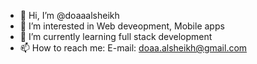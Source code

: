 - 👋 Hi, I’m @doaaalsheikh
- 👀 I’m interested in Web deveopment, Mobile apps
- 🌱 I’m currently learning full stack development
- 📫 How to reach me: 
      E-mail: doaa.alsheikh@gmail.com



<!---
- 💞️ I’m looking to collaborate on ...

doaaalsheikh/doaaalsheikh is a ✨ special ✨ repository because its `README.md` (this file) appears on your GitHub profile.
You can click the Preview link to take a look at your changes.
--->

